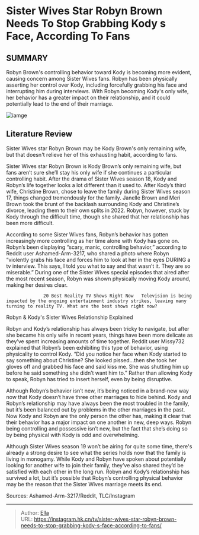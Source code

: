 # Sister Wives Star Robyn Brown Needs To Stop Grabbing Kody s Face, According To Fans


## SUMMARY 



  Robyn Brown&#39;s controlling behavior toward Kody is becoming more evident, causing concern among Sister Wives fans.   Robyn has been physically asserting her control over Kody, including forcefully grabbing his face and interrupting him during interviews.   With Robyn becoming Kody&#39;s only wife, her behavior has a greater impact on their relationship, and it could potentially lead to the end of their marriage.  

![iamge](https://static1.srcdn.com/wordpress/wp-content/uploads/2024/01/robyn-brown-and-kody-brown-from-sister-wives-looking-upset.jpg)

## Literature Review

Sister Wives star Robyn Brown may be Kody Brown&#39;s only remaining wife, but that doesn&#39;t relieve her of this exhausting habit, according to fans.




Sister Wives star Robyn Brown is Kody Brown’s only remaining wife, but fans aren’t sure she’ll stay his only wife if she continues a particular controlling habit. After the drama of Sister Wives season 18, Kody and Robyn’s life together looks a lot different than it used to. After Kody’s third wife, Christine Brown, chose to leave the family during Sister Wives season 17, things changed tremendously for the family. Janelle Brown and Meri Brown took the brunt of the backlash surrounding Kody and Christine’s divorce, leading them to their own splits in 2022. Robyn, however, stuck by Kody through the difficult time, though she shared that her relationship has been more difficult.




According to some Sister Wives fans, Robyn’s behavior has gotten increasingly more controlling as her time alone with Kody has gone on. Robyn’s been displaying “scary, manic, controlling behavior,” according to Reddit user Ashamed-Arm-3217, who shared a photo where Robyn “violently grabs his face and forces him to look at her in the eyes DURING a tv interview. This says, I told you what to say and that wasn’t it. They are so miserable.” During one of the Sister Wives special episodes that aired after the most recent season, Robyn was shown physically moving Kody around, making her desires clear.

                  20 Best Reality TV Shows Right Now   Television is being impacted by the ongoing entertainment industry strikes, leaving many turning to reality TV. What are the best shows right now?   


 Robyn &amp; Kody&#39;s Sister Wives Relationship Explained 
          




Robyn and Kody’s relationship has always been tricky to navigate, but after she became his only wife in recent years, things have been more delicate as they’ve spent increasing amounts of time together. Reddit user Missy732 explained that Robyn’s been exhibiting this type of behavior, using physicality to control Kody. “Did you notice her face when Kody started to say something about Christine? She looked pissed...then she took her gloves off and grabbed his face and said kiss me. She was shutting him up before he said something she didn’t want him to.” Rather than allowing Kody to speak, Robyn has tried to insert herself, even by being disruptive. 


 

Although Robyn’s behavior isn’t new, it’s being noticed in a brand-new way now that Kody doesn’t have three other marriages to hide behind. Kody and Robyn’s relationship may have always been the most troubled in the family, but it’s been balanced out by problems in the other marriages in the past. Now Kody and Robyn are the only person the other has, making it clear that their behavior has a major impact on one another in new, deep ways. Robyn being controlling and possessive isn’t new, but the fact that she’s doing so by being physical with Kody is odd and overwhelming.




Although Sister Wives season 19 won’t be airing for quite some time, there&#39;s already a strong desire to see what the series holds now that the family is living in monogamy. While Kody and Robyn have spoken about potentially looking for another wife to join their family, they’ve also shared they’d be satisfied with each other in the long run. Robyn and Kody’s relationship has survived a lot, but it’s possible that Robyn’s controlling physical behavior may be the reason that the Sister Wives marriage meets its end.

Sources: Ashamed-Arm-3217/Reddit, TLC/Instagram



---

> Author: [Ella](https://instagram.hk.cn/)  
> URL: https://instagram.hk.cn/tv/sister-wives-star-robyn-brown-needs-to-stop-grabbing-kody-s-face-according-to-fans/  

